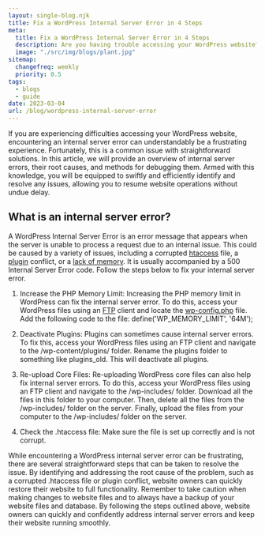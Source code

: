 ```yaml
---
layout: single-blog.njk
title: Fix a WordPress Internal Server Error in 4 Steps
meta:
  title: Fix a WordPress Internal Server Error in 4 Steps
  description: Are you having trouble accessing your WordPress website? WordPress internal server errors are a common problem that can be easily solved.
  image: "./src/img/blogs/plant.jpg"
sitemap:
  changefreq: weekly
  priority: 0.5
tags:
  - blogs
  - guide
date: 2023-03-04
url: /blog/wordpress-internal-server-error
---
```


If you are experiencing difficulties accessing your WordPress website, encountering an internal server error can understandably be a frustrating experience. Fortunately, this is a common issue with straightforward solutions. In this article, we will provide an overview of internal server errors, their root causes, and methods for debugging them. Armed with this knowledge, you will be equipped to swiftly and efficiently identify and resolve any issues, allowing you to resume website operations without undue delay.

## What is an internal server error?

A WordPress Internal Server Error is an error message that appears when the server is unable to process a request due to an internal issue. This could be caused by a variety of issues, including a corrupted [htaccess](/glossary/htaccess/) file, a [plugin](/glossary/plugin/) conflict, or a [lack of memory](/glossary/memory-usage/). It is usually accompanied by a 500 Internal Server Error code. Follow the steps below to fix your internal server error.

1. Increase the PHP Memory Limit: Increasing the PHP memory limit in WordPress can fix the internal server error. To do this, access your WordPress files using an [FTP](/glossary/ftp/) client and locate the [wp-config.php](/glossary/wp-config/) file. Add the following code to the file: define('WP_MEMORY_LIMIT', '64M');

2. Deactivate Plugins: Plugins can sometimes cause internal server errors. To fix this, access your WordPress files using an FTP client and navigate to the /wp-content/plugins/ folder. Rename the plugins folder to something like plugins_old. This will deactivate all plugins.

3. Re-upload Core Files: Re-uploading WordPress core files can also help fix internal server errors. To do this, access your WordPress files using an FTP client and navigate to the /wp-includes/ folder. Download all the files in this folder to your computer. Then, delete all the files from the /wp-includes/ folder on the server. Finally, upload the files from your computer to the /wp-includes/ folder on the server.

4. Check the .htaccess file: Make sure the file is set up correctly and is not corrupt.

While encountering a WordPress internal server error can be frustrating, there are several straightforward steps that can be taken to resolve the issue. By identifying and addressing the root cause of the problem, such as a corrupted .htaccess file or plugin conflict, website owners can quickly restore their website to full functionality. Remember to take caution when making changes to website files and to always have a backup of your website files and database. By following the steps outlined above, website owners can quickly and confidently address internal server errors and keep their website running smoothly.
